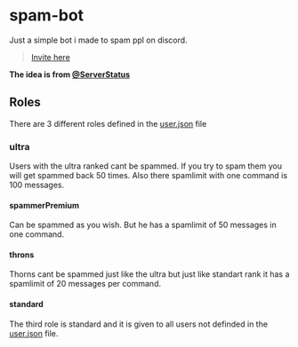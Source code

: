 # spam-bot
Just a simple bot i made to spam ppl on discord.  
> [Invite here](https://discord.com/api/oauth2/authorize?client_id=988044003599589406&permissions=274877974528&scope=bot)

**The idea is from [@ServerStatus]([https://discord.com/api/oauth2/authorize?client_id=988044003599589406&permissions=274877974528&scope=bot](https://github.com/ServerStatus1))**
## Roles
There are 3 different roles defined in the [user.json](https://github.com/vince-vibin/spam-bot/blob/master/users.json) file
### ultra
Users with the ultra ranked cant be spammed. If you try to spam them you will get spammed back 50 times.
Also there spamlimit with one command is 100 messages.
#### spammerPremium
Can be spammed as you wish.
But he has a spamlimit of 50 messages in one command.
#### throns
Thorns cant be spammed just like the ultra but just like standart rank it has a spamlimit of 20 messages per command.
#### standard
The third role is standard and it is given to all users not definded in the [user.json](https://github.com/vince-vibin/spam-bot/blob/master/users.json) file.
